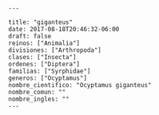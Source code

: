 
      ---

      title: "giganteus"
      date: 2017-08-18T20:46:32-06:00
      draft: false
      reinos: ["Animalia"]
      divisiones: ["Arthropoda"]
      clases: ["Insecta"]
      ordenes: ["Diptera"]
      familias: ["Syrphidae"]
      generos: ["Ocyptamus"]
      nombre_cientifico: "Ocyptamus giganteus"
      nombre_comun: ""
      nombre_ingles: ""
      ---

      